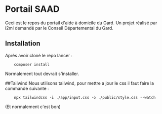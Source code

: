 # Portail SAAD

Ceci est le repos du portail d'aide à domicile du Gard. Un projet réalisé par i2ml demandé par le Conseil Départemental du Gard.
## Installation 

Après avoir cloné le repo lancer :
```
    composer install
```

Normalement tout devrait s'installer.

##Tailwind
Nous utilisons tailwind, pour mettre a jour le css il faut faire la commande suivante :
```
    npx tailwindcss -i ./app/input.css -o ./public/style.css --watch
```
(Et normalement c'est bon)

